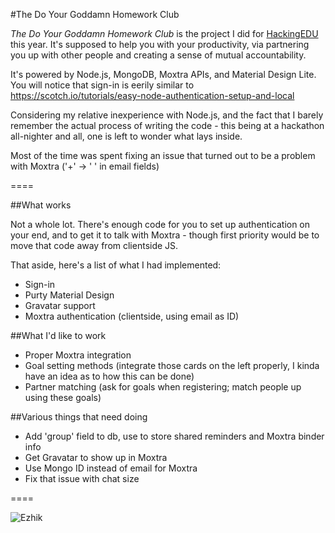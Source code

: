 #The Do Your Goddamn Homework Club

*The Do Your Goddamn Homework Club* is the project I did for [HackingEDU](http://hackingedu.co) this year. It's supposed to help you with your productivity, via partnering you up with other people and creating a sense of mutual accountability. 

It's powered by Node.js, MongoDB, Moxtra APIs, and Material Design Lite. You will notice that sign-in is eerily similar to https://scotch.io/tutorials/easy-node-authentication-setup-and-local

Considering my relative inexperience with Node.js, and the fact that I barely remember the actual process of writing the code - this being at a hackathon all-nighter and all, one is left to wonder what lays inside.

Most of the time was spent fixing an issue that turned out to be a problem with Moxtra ('+' -> ' ' in email fields) 

====

##What works

Not a whole lot. There's enough code for you to set up authentication on your end, and to get it to talk with Moxtra - though first priority would be to move that code away from clientside JS.

That aside, here's a list of what I had implemented:

* Sign-in
* Purty Material Design
* Gravatar support
* Moxtra authentication (clientside, using email as ID)

##What I'd like to work

* Proper Moxtra integration
* Goal setting methods (integrate those cards on the left properly, I kinda have an idea as to how this can be done)
* Partner matching (ask for goals when registering; match people up using these goals)

##Various things that need doing

* Add 'group' field to db, use to store shared reminders and Moxtra binder info
* Get Gravatar to show up in Moxtra
* Use Mongo ID instead of email for Moxtra
* Fix that issue with chat size

====

![Ezhik](http://i.imgur.com/mZIlGu7.png "Ezhik")
